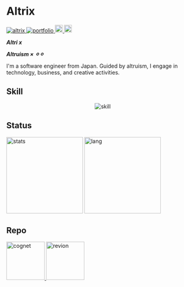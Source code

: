 # Altrix

<p align="left">
  <a href="https://github.com/AltrixHub/AltrixHub/">
    <img src="https://komarev.com/ghpvc/?username=altrix" alt="altrix" />
  </a>
  <a href="https://altrix.pages.dev/"><img src="https://img.shields.io/badge/Altrix-portfolio-blue" alt="portfolio" />
  <a href="https://x.com/AltrixHub">
    <img height="20" src="https://img.shields.io/twitter/follow/AltrixHub
?label=follow&logo=x&style=flat" alt="x"/>
  </a>
  <a href="https://github.com/AltrixHub">
    <img height="20" src="https://img.shields.io/github/followers/altrix?label=follow&logo=github&style=flat" alt="github"/>
  </a>
</p>

***Altri x***

***Altruism × ⚪︎⚪︎***

I'm a software engineer from Japan.
Guided by altruism, I engage in technology, business, and creative activities.

## Skill

<p align="center">
  <img src="https://skillicons.dev/icons?i=rust,react,remix,threejs,wasm,bevy,nextjs,kubernetes,docker,vim" alt="skill"/>
</p>

## Status

<p align="left">
    <img alt="stats" height="200px" src="https://github-readme-stats-altrix.vercel.app/api?username=AltrixHub&theme=dark" />
    <img alt="lang" height="200px" src="https://github-readme-stats-altrix.vercel.app/api/top-langs/?username=AltrixHub&layout=compact&theme=dark" />
</p>

## Repo

<p align="left">
  <a href="https://github.com/AltrixHub/cognet">
    <img height="100px" alt="cognet" src="https://github-readme-stats-altrix.vercel.app/api/pin/?username=AltrixHub&repo=cognet&theme=dark" />
  </a>
  <a href="https://github.com/AltrixHub/revion">
    <img height="100px" alt="revion" src="https://github-readme-stats-altrix.vercel.app/api/pin/?username=AltrixHub&repo=revion&theme=dark" />
  </a>
</p>
